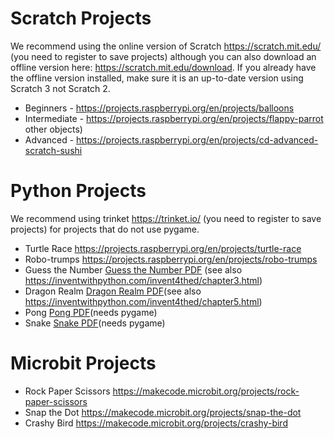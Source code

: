 # Scratch Projects

We recommend using the online version of Scratch https://scratch.mit.edu/ (you need to register to save projects) although you can also download an offline version here: https://scratch.mit.edu/download. If you already have the offline version installed, make sure it is an up-to-date version using Scratch 3 not Scratch 2.

- Beginners - https://projects.raspberrypi.org/en/projects/balloons
- Intermediate - https://projects.raspberrypi.org/en/projects/flappy-parrot  other objects)
- Advanced - https://projects.raspberrypi.org/en/projects/cd-advanced-scratch-sushi

# Python Projects

We recommend using trinket https://trinket.io/ (you need to register to save projects) for projects that do not use pygame.

- Turtle Race https://projects.raspberrypi.org/en/projects/turtle-race
- Robo-trumps  https://projects.raspberrypi.org/en/projects/robo-trumps
- Guess the Number [Guess the Number PDF](../python/guessthenumber/guessthenumber.pdf) (see also https://inventwithpython.com/invent4thed/chapter3.html)
- Dragon Realm [Dragon Realm PDF](../python/dragonrealm/dragongame.pdf)(see also https://inventwithpython.com/invent4thed/chapter5.html)
- Pong  [Pong PDF](../python/pong/Pong.pdf)(needs pygame)
- Snake [Snake PDF](../python/snake/Snake.pdf)(needs pygame)

# Microbit Projects

* Rock Paper Scissors https://makecode.microbit.org/projects/rock-paper-scissors
* Snap the Dot https://makecode.microbit.org/projects/snap-the-dot
* Crashy Bird https://makecode.microbit.org/projects/crashy-bird
